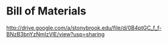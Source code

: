 # Bill of Materials

http://drive.google.com/a/stonybrook.edu/file/d/0B4ptGC_f_f-BNzB3bnYzNmlzVlE/view?usp=sharing

